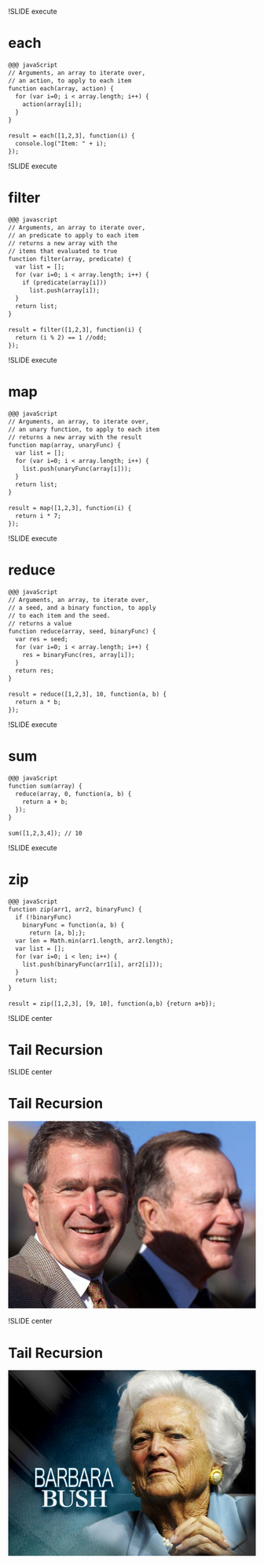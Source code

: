 !SLIDE execute
# each

    @@@ javaScript
    // Arguments, an array to iterate over,
    // an action, to apply to each item
    function each(array, action) {
      for (var i=0; i < array.length; i++) {
        action(array[i]);
      }
    }

    result = each([1,2,3], function(i) {
      console.log("Item: " + i);
    });

!SLIDE execute
# filter

    @@@ javascript
    // Arguments, an array to iterate over,
    // an predicate to apply to each item
    // returns a new array with the
    // items that evaluated to true
    function filter(array, predicate) {
      var list = [];
      for (var i=0; i < array.length; i++) {
        if (predicate(array[i]))
          list.push(array[i]);
      }
      return list;
    }

    result = filter([1,2,3], function(i) {
      return (i % 2) == 1 //odd;
    });


!SLIDE execute
# map

    @@@ javaScript
    // Arguments, an array, to iterate over,
    // an unary function, to apply to each item
    // returns a new array with the result
    function map(array, unaryFunc) {
      var list = [];
      for (var i=0; i < array.length; i++) {
        list.push(unaryFunc(array[i]));
      }
      return list;
    }

    result = map([1,2,3], function(i) {
      return i * 7;
    });




!SLIDE execute
# reduce

    @@@ javaScript
    // Arguments, an array, to iterate over,
    // a seed, and a binary function, to apply
    // to each item and the seed.
    // returns a value
    function reduce(array, seed, binaryFunc) {
      var res = seed;
      for (var i=0; i < array.length; i++) {
        res = binaryFunc(res, array[i]);
      }
      return res;
    }

    result = reduce([1,2,3], 10, function(a, b) {
      return a * b;
    });




!SLIDE execute
# sum

    @@@ javaScript
    function sum(array) {
      reduce(array, 0, function(a, b) {
        return a + b;
      });
    }

    sum([1,2,3,4]); // 10



!SLIDE execute
# zip

    @@@ javaScript
    function zip(arr1, arr2, binaryFunc) {
      if (!binaryFunc)
        binaryFunc = function(a, b) {
          return [a, b];};
      var len = Math.min(arr1.length, arr2.length);
      var list = [];
      for (var i=0; i < len; i++) {
        list.push(binaryFunc(arr1[i], arr2[i]));
      }
      return list;
    }

    result = zip([1,2,3], [9, 10], function(a,b) {return a+b});


!SLIDE center
# Tail Recursion

!SLIDE center
# Tail Recursion
![Bushes](the_bushes.jpg)

!SLIDE center
# Tail Recursion
![BarbaraBush](barbara_bush.jpg)



